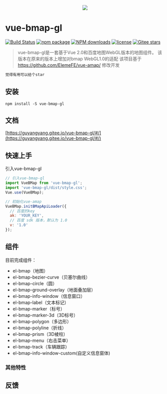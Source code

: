 <p align="center">
  <img src="https://cdn.rawgit.com/ElemeFE/vue-amap/master/src/docs/assets/images/logo.png">
</p>

# vue-bmap-gl
[![Build Status](https://travis-ci.org/a407042815/vue-bmap-gl.svg?branch=master)](https://travis-ci.org/ElemeFE/vue-amap)
[![npm package](https://img.shields.io/npm/v/vue-bmap-gl.svg)](https://gitee.com/guyangyang/vue-bmap-gl)
[![NPM downloads](http://img.shields.io/npm/dm/vue-bmap-gl.svg)](https://gitee.com/guyangyang/vue-bmap-gl)
[![license](https://img.shields.io/github/license/elemefe/vue-amap.svg?style=flat-square)](https://gitee.com/guyangyang/vue-bmap-gl)
[![Gitee stars](https://gitee.com/guyangyang/vue-bmap-gl/badge/star.svg?theme=white)](https://gitee.com/guyangyang/vue-bmap-gl/stargazers)

> vue-bmap-gl是一套基于Vue 2.0和百度地图WebGL版本的地图组件。
> 该版本在原来的版本上增加对bmap WebGL1.0的适配
> 该项目基于 https://github.com/ElemeFE/vue-amap/ 修改开发

```html
觉得有用可以给个star
```


## 安装
```
npm install -S vue-bmap-gl
```

## 文档
[https://guyangyang.gitee.io/vue-bmap-gl/#/](https://guyangyang.gitee.io/vue-bmap-gl/#/)


## 快速上手

引入vue-bmap-gl

```javascript
// 引入vue-bmap-gl
import VueBMap from 'vue-bmap-gl';
import 'vue-bmap-gl/dist/style.css';
Vue.use(VueBMap);

// 初始化vue-amap
VueBMap.initBMapApiLoader({
  // 百度的key
  ak: 'YOUR_KEY',
  // 百度 sdk 版本，默认为 1.0
  v: '1.0'
});
```

## 组件

目前完成组件：
* el-bmap（地图）
* el-bmap-bezier-curve（贝塞尔曲线）
* el-bmap-circle（圆）
* el-bmap-ground-overlay（地面叠加层）
* el-bmap-info-window（信息窗口）
* el-bmap-label（文本标记）
* el-bmap-marker（标号）
* el-bmap-marker-3d（3D标号）
* el-bmap-polygon（多边形）
* el-bmap-polyline（折线）
* el-bmap-prism（3D棱柱）
* el-bmap-menu（右击菜单）
* el-bmap-track（车辆跟踪）
* el-bmap-info-window-custom(自定义信息窗体)


### 其他特性



## 反馈

